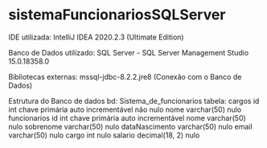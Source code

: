 # sistemaFuncionariosSQLServer

IDE utilizada:
        IntelliJ IDEA 2020.2.3 (Ultimate Edition)
        
Banco de Dados utilizado:
        SQL Server - SQL Server Management Studio 15.0.18358.0
        
Bibliotecas externas:
        mssql-jdbc-8.2.2.jre8 (Conexão com o Banco de Dados)
        
Estrutura do Banco de dados
        bd: Sistema_de_funcionarios
            tabela:     cargos
                                id      int     chave primária auto incrementável não nulo
                                nome    varchar(50)     nulo
                        funcionarios
                                id              int     chave primária  auto incrementável
                                nome            varchar(50) nulo
                                sobrenome       varchar(50) nulo
                                dataNascimento  varchar(50) nulo
                                email           varchar(50) nulo
                                cargo           int         nulo
                                salario         decimal(18, 2) nulo
                   
